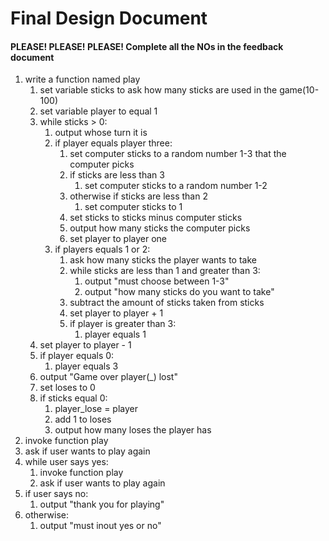 # Final Design Document
#### PLEASE! PLEASE! PLEASE! Complete all the NOs in the feedback document 
1. write a function named play
   1. set variable sticks to ask how many sticks are used in the game(10-100)
   2. set variable player to equal 1
   3. while sticks > 0:
      1. output whose turn it is
      2. if player equals player three:
         1. set computer sticks to a random number 1-3 that the computer picks
         2. if sticks are less than 3 
            1. set computer sticks to a random number 1-2
         3. otherwise if sticks are less than 2
            1. set computer sticks to 1
         4. set sticks to sticks minus computer sticks
         5. output how many sticks the computer picks
         6. set player to player one
      3. if players equals 1 or 2:
         1. ask how many sticks the player wants to take
         2. while sticks are less than 1 and greater than 3:
            1. output "must choose between 1-3"
            2. output "how many sticks do you want to take"
         3. subtract the amount of sticks taken from sticks
         4. set player to player + 1
         5. if player is greater than 3:
            1. player equals 1
   4. set player to player - 1
   5. if player equals 0:
      1. player equals 3
   6. output "Game over player(_) lost"
   7. set loses to 0
   8. if sticks equal 0:
      1. player_lose = player
      2. add 1 to loses
      3. output how many loses the player has
2. invoke function play
3. ask if user wants to play again
4. while user says yes:
   1. invoke function play
   2. ask if user wants to play again
5. if user says no:
   1. output "thank you for playing"
6. otherwise:
   1. output "must inout yes or no"